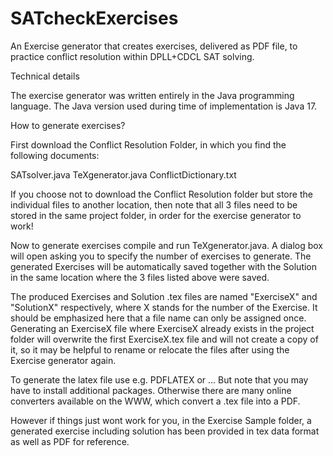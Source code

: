 # SATcheckExercises

An Exercise generator that creates exercises, delivered as PDF file, to practice conflict resolution within DPLL+CDCL SAT solving. 

Technical details

The exercise generator was written entirely in the Java programming language. The Java version used during time of implementation is Java 17.


How to generate exercises? 

First download the Conflict Resolution Folder, in which you find the following documents:

SATsolver.java
TeXgenerator.java
ConflictDictionary.txt

If you choose not to download the Conflict Resolution folder but store the individual files to another location, then note that all 3 files need to be stored in the same project folder, in order for the exercise generator to work!

Now to generate exercises compile and run TeXgenerator.java. A dialog box will open asking you to specify the number of exercises to generate. The generated Exercises will be automatically saved together with the Solution in the same location where the 3 files listed above were saved. 

The produced Exercises and Solution .tex files are named "ExerciseX" and "SolutionX" respectively, where X stands for the number of the Exercise. It should be emphasized here that a file name can only be assigned once. Generating an ExerciseX file where ExerciseX already exists in the project folder will overwrite the first ExerciseX.tex file and will not create a copy of it, so it may be helpful to rename or relocate the files after using the Exercise generator again.

To generate the latex file use e.g. PDFLATEX or ... But note that you may have to install additional packages.
Otherwise there are many online converters available on the WWW, which convert a .tex file into a PDF.

However if things just wont work for you,  in the Exercise Sample folder, a generated exercise including solution has been provided in tex data format as well as PDF for reference.

 
